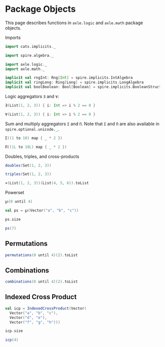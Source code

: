 # Package Objects

This page describes functions in `axle.logic` and `axle.math` package objects.

Imports

```scala mdoc:silent
import cats.implicits._

import spire.algebra._

import axle.logic._
import axle.math._

implicit val rngInt: Rng[Int] = spire.implicits.IntAlgebra
implicit val ringLong: Ring[Long] = spire.implicits.LongAlgebra
implicit val boolBoolean: Bool[Boolean] = spire.implicits.BooleanStructure
```

Logic aggregators `∃` and `∀`:

```scala mdoc
∃(List(1, 2, 3)) { i: Int => i % 2 == 0 }

∀(List(1, 2, 3)) { i: Int => i % 2 == 0 }
```

Sum and multiply aggregators `Σ` and `Π`.
Note that `Σ` and `Π` are also available in `spire.optional.unicode._`.

```scala mdoc
Σ((1 to 10) map { _ * 2 })

Π((1L to 10L) map { _ * 2 })
```

Doubles, triples, and cross-products

```scala mdoc
doubles(Set(1, 2, 3))

triples(Set(1, 2, 3))

⨯(List(1, 2, 3))(List(4, 5, 6)).toList
```

Powerset

```scala mdoc
℘(0 until 4)

val ps = ℘(Vector("a", "b", "c"))

ps.size

ps(7)
```

## Permutations

```scala mdoc
permutations(0 until 4)(2).toList
```

## Combinations

```scala mdoc
combinations(0 until 4)(2).toList
```

## Indexed Cross Product

```scala mdoc
val icp = IndexedCrossProduct(Vector(
  Vector("a", "b", "c"),
  Vector("d", "e"),
  Vector("f", "g", "h")))

icp.size

icp(4)
```
